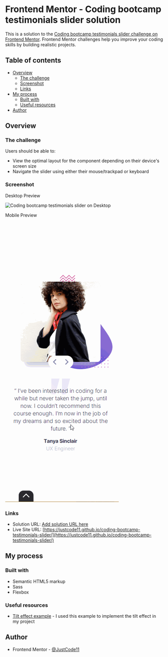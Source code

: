 # Frontend Mentor - Coding bootcamp testimonials slider solution

This is a solution to the [Coding bootcamp testimonials slider challenge on Frontend Mentor](https://www.frontendmentor.io/challenges/coding-bootcamp-testimonials-slider-4FNyLA8JL). Frontend Mentor challenges help you improve your coding skills by building realistic projects. 

## Table of contents

- [Overview](#overview)
  - [The challenge](#the-challenge)
  - [Screenshot](#screenshot)
  - [Links](#links)
- [My process](#my-process)
  - [Built with](#built-with)
  - [Useful resources](#useful-resources)
- [Author](#author)

## Overview

### The challenge

Users should be able to:

- View the optimal layout for the component depending on their device's screen size
- Navigate the slider using either their mouse/trackpad or keyboard

### Screenshot

Desktop Preview

![Coding bootcamp testimonials slider on Desktop](./preview/SlideMasterDesktop.gif)

Mobile Preview

![Coding bootcamp testimonials slider on Mobile](./preview/SlideMasterMobile.gif)

### Links

- Solution URL: [Add solution URL here](https://your-solution-url.com)
- Live Site URL: [https://justcode11.github.io/coding-bootcamp-testimonials-slider/](https://justcode11.github.io/coding-bootcamp-testimonials-slider/)

## My process

### Built with

- Semantic HTML5 markup
- Sass
- Flexbox

### Useful resources

- [Tilt effect example](https://codepen.io/Coding_Journey/pen/RwGzqgJ) - I used this example to implement the tilt effect in my project

## Author

- Frontend Mentor - [@JustCode11](https://www.frontendmentor.io/profile/JustCode11)
